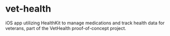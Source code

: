 # vet-health
 iOS app utilizing HealthKit to manage medications and track health data for veterans, part of the VetHealth proof-of-concept project.
